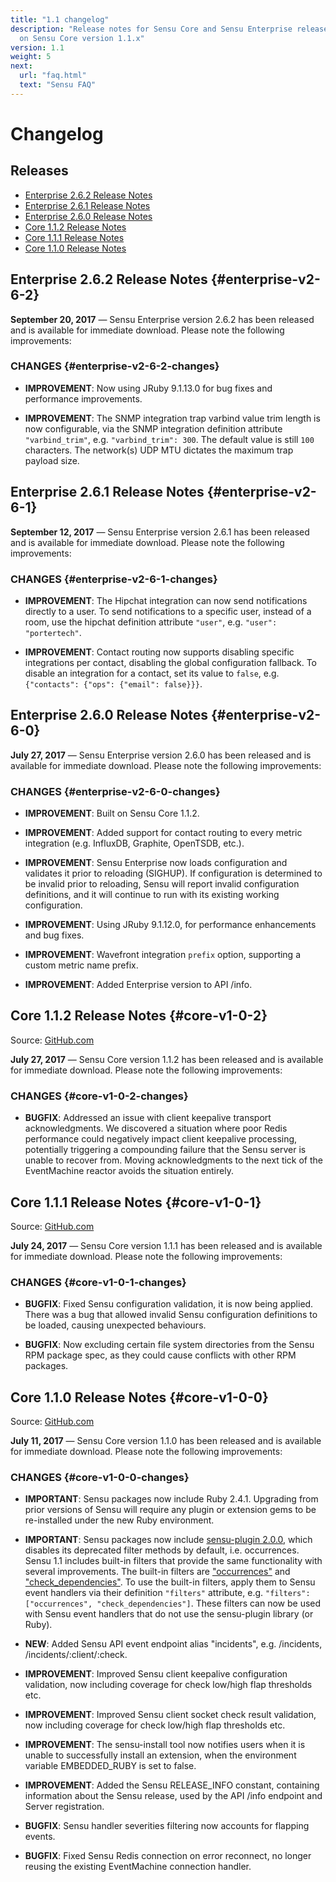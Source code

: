 ```yaml
---
title: "1.1 changelog"
description: "Release notes for Sensu Core and Sensu Enterprise releases based
  on Sensu Core version 1.1.x"
version: 1.1
weight: 5
next:
  url: "faq.html"
  text: "Sensu FAQ"
---
```


# Changelog

## Releases

- [Enterprise 2.6.2 Release Notes](#enterprise-v2-6-2)
- [Enterprise 2.6.1 Release Notes](#enterprise-v2-6-1)
- [Enterprise 2.6.0 Release Notes](#enterprise-v2-6-0)
- [Core 1.1.2 Release Notes](#core-v1-0-2)
- [Core 1.1.1 Release Notes](#core-v1-0-1)
- [Core 1.1.0 Release Notes](#core-v1-0-0)

## Enterprise 2.6.2 Release Notes {#enterprise-v2-6-2}

**September 20, 2017** &mdash; Sensu Enterprise version 2.6.2 has been
	released and is available for immediate download. Please note the
	following improvements:

### CHANGES {#enterprise-v2-6-2-changes}

- **IMPROVEMENT**: Now using JRuby 9.1.13.0 for bug fixes and performance
	improvements.

- **IMPROVEMENT**: The SNMP integration trap varbind value trim length is
	now configurable, via the SNMP integration definition attribute
	`"varbind_trim"`, e.g. `"varbind_trim": 300`. The default value is
	still `100` characters. The network(s) UDP MTU dictates the
	maximum trap payload size.

## Enterprise 2.6.1 Release Notes {#enterprise-v2-6-1}

**September 12, 2017** &mdash; Sensu Enterprise version 2.6.1 has been
	released and is available for immediate download. Please note the
	following improvements:

### CHANGES {#enterprise-v2-6-1-changes}

- **IMPROVEMENT**: The Hipchat integration can now send notifications
	directly to a user. To send notifications to a specific user,
	instead of a room, use the hipchat definition attribute `"user"`,
	e.g. `"user": "portertech"`.

- **IMPROVEMENT**: Contact routing now supports disabling specific
	integrations per contact, disabling the global configuration
	fallback. To disable an integration for a contact, set its value
	to `false`, e.g. `{"contacts": {"ops": {"email": false}}}`.

## Enterprise 2.6.0 Release Notes {#enterprise-v2-6-0}

**July 27, 2017** &mdash; Sensu Enterprise version 2.6.0 has been
	released and is available for immediate download. Please note the
	following improvements:

### CHANGES {#enterprise-v2-6-0-changes}

- **IMPROVEMENT**: Built on Sensu Core 1.1.2.

- **IMPROVEMENT**: Added support for contact routing to every metric
	integration (e.g. InfluxDB, Graphite, OpenTSDB, etc.).

- **IMPROVEMENT**: Sensu Enterprise now loads configuration and validates
	it prior to reloading (SIGHUP). If configuration is determined to
	be invalid prior to reloading, Sensu will report invalid
	configuration definitions, and it will continue to run with its
	existing working configuration.

- **IMPROVEMENT**: Using JRuby 9.1.12.0, for performance enhancements and
	bug fixes.

- **IMPROVEMENT**: Wavefront integration `prefix` option, supporting a
	custom metric name prefix.

- **IMPROVEMENT**: Added Enterprise version to API /info.

## Core 1.1.2 Release Notes {#core-v1-0-2}

Source: [GitHub.com][7]

**July 27, 2017** &mdash; Sensu Core version 1.1.2 has been released
	and is available for immediate download. Please note the following
	improvements:

### CHANGES {#core-v1-0-2-changes}

- **BUGFIX**: Addressed an issue with client keepalive transport
	acknowledgments. We discovered a situation where poor Redis
	performance could negatively impact client keepalive processing,
	potentially triggering a compounding failure that the Sensu server
	is unable to recover from. Moving acknowledgments to the next tick
	of the EventMachine reactor avoids the situation entirely.

## Core 1.1.1 Release Notes {#core-v1-0-1}

Source: [GitHub.com][6]

**July 24, 2017** &mdash; Sensu Core version 1.1.1 has been released
	and is available for immediate download. Please note the following
	improvements:

### CHANGES {#core-v1-0-1-changes}

- **BUGFIX**: Fixed Sensu configuration validation, it is now being
	applied. There was a bug that allowed invalid Sensu configuration
	definitions to be loaded, causing unexpected behaviours.

- **BUGFIX**: Now excluding certain file system directories from the Sensu
	RPM package spec, as they could cause conflicts with other RPM
	packages.

## Core 1.1.0 Release Notes {#core-v1-0-0}

Source: [GitHub.com][2]

**July 11, 2017** &mdash; Sensu Core version 1.1.0 has been released
	and is available for immediate download. Please note the following
	improvements:

### CHANGES {#core-v1-0-0-changes}

- **IMPORTANT**: Sensu packages now include Ruby 2.4.1. Upgrading from
	prior versions of Sensu will require any plugin or extension gems
	to be re-installed under the new Ruby environment.

- **IMPORTANT**: Sensu packages now include [sensu-plugin 2.0.0][3], which
	disables its deprecated filter methods by default, i.e.
	occurrences. Sensu 1.1 includes built-in filters that provide the
	same functionality with several improvements. The built-in filters
	are ["occurrences"][4] and ["check_dependencies"][5]. To use the
	built-in filters, apply them to Sensu event handlers via their
	definition `"filters"` attribute, e.g. `"filters": ["occurrences",
	"check_dependencies"]`. These filters can now be used with Sensu
	event handlers that do not use the sensu-plugin library (or Ruby).

- **NEW**: Added Sensu API event endpoint alias "incidents", e.g.
	/incidents, /incidents/:client/:check.

- **IMPROVEMENT**: Improved Sensu client keepalive configuration
	validation, now including coverage for check low/high flap
	thresholds etc.

- **IMPROVEMENT**: Improved Sensu client socket check result validation,
	now including coverage for check low/high flap thresholds etc.

- **IMPROVEMENT**: The sensu-install tool now notifies users when it is
	unable to successfully install an extension, when the environment
	variable EMBEDDED_RUBY is set to false.

- **IMPROVEMENT**: Added the Sensu RELEASE_INFO constant, containing
	information about the Sensu release, used by the API /info
	endpoint and Server registration.

- **BUGFIX**: Sensu handler severities filtering now accounts for flapping
	events.

- **BUGFIX**: Fixed Sensu Redis connection on error reconnect, no longer
	reusing the existing EventMachine connection handler.

[1]: https://github.com/sensu/sensu/blob/master/CHANGELOG.md
[2]: https://github.com/sensu/sensu/blob/master/CHANGELOG.md#100---2017-07-11
[3]: https://github.com/sensu-plugins/sensu-plugin/blob/master/CHANGELOG.md#v200---2017-03-29
[4]: https://github.com/sensu-extensions/sensu-extensions-occurrences
[5]: https://github.com/sensu-extensions/sensu-extensions-check-dependencies
[6]: https://github.com/sensu/sensu/blob/master/CHANGELOG.md#101---2017-07-24
[7]: https://github.com/sensu/sensu/blob/master/CHANGELOG.md#102---2017-07-27
